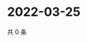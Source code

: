 # 2022-03-25

共 0 条

<!-- BEGIN WEIBO -->
<!-- 最后更新时间 Fri Mar 25 2022 02:15:22 GMT+0800 (China Standard Time) -->

<!-- END WEIBO -->
